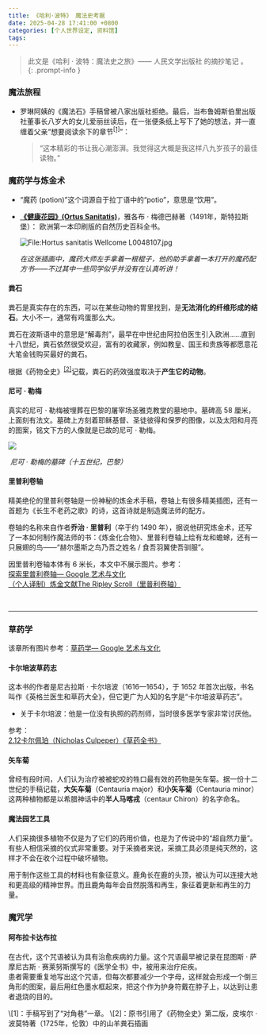 ```yaml
---
title: 《哈利·波特》 魔法史考据
date: 2025-04-28 17:41:00 +0800
categories: [个人世界设定, 资料馆] 
tags: 
---
```


> 此文是《哈利 · 波特：魔法史之旅》—— 人民文学出版社 的摘抄笔记 。  
{: .prompt-info }   

### 魔法旅程

- 罗琳阿姨的《魔法石》手稿曾被八家出版社拒绝。最后，当布鲁姆斯伯里出版社董事长八岁大的女儿爱丽丝读后，在一张便条纸上写下了她的想法，并一直缠着父亲“想要阅读余下的章节<sup><a href="#note1">[1]</a></sup>”：

  > “这本精彩的书让我心潮澎湃。我觉得这大概是我这样八九岁孩子的最佳读物。”

  


### 魔药学与炼金术

- “魔药 (potion)”这个词源自于拉丁语中的“potio”，意思是“饮用”。

- **[《健康花园》(Ortus Sanitatis)](https://en.wikipedia.org/wiki/Hortus_Sanitatis)**，雅各布 · 梅德巴赫著（1491年，斯特拉斯堡）： 欧洲第一本印刷版的自然历史百科全书。

  ![File:Hortus sanitatis Wellcome L0048107.jpg](https://upload.wikimedia.org/wikipedia/commons/8/84/Hortus_sanitatis_Wellcome_L0048107.jpg)

  *在这张插画中，魔药大师左手拿着一根棍子，他的助手拿着一本打开的魔药配方书——不过其中一些同学似乎并没有在认真听讲！*

#### 粪石

粪石是真实存在的东西，可以在某些动物的胃里找到，是**无法消化的纤维形成的结石**。大小不一，通常有鸡蛋那么大。

粪石在波斯语中的意思是“解毒剂”，最早在中世纪由阿拉伯医生引入欧洲……直到十八世纪，粪石依然很受欢迎，富有的收藏家，例如教皇、国王和贵族等都愿意花大笔金钱购买最好的粪石。

根据《药物全史》<sup><a href="#note2">[2]</a></sup>记载，粪石的药效强度取决于**产生它的动物**。

#### 尼可 · 勒梅

真实的尼可 · 勒梅被埋葬在巴黎的屠宰场圣雅克教堂的墓地中。墓碑高 58 厘米，上面刻有法文。墓碑上方刻着耶稣基督、圣徒彼得和保罗的图像，以及太阳和月亮的图案，铭文下方的人像就是已故的尼可 · 勒梅。

![](https://pic.yupoo.com/fotomag/HuYoiN3M/K0Td8.jpg)

​	*尼可 · 勒梅的墓碑（十五世纪，巴黎）*

#### 里普利卷轴

精美绝伦的里普利卷轴是一份神秘的炼金术手稿，卷轴上有很多精美插图，还有一首题为《长生不老药之歌》的诗，这首诗就是制造魔法师的配方。

卷轴的名称来自作者**乔治 · 里普利**（卒于约 1490 年），据说他研究炼金术，还写了一本如何制作魔法师的书：《炼金化合物》、里普利卷轴上绘有龙和蟾蜍，还有一只展翅的鸟——“赫尔墨斯之鸟乃吾之姓名 / 食吾羽翼使吾驯服”。

因里普利卷轴本体有 6 米长，本文中不展示图片。参考：  
[探索里普利卷轴— Google 艺术与文化](https://artsandculture.google.com/story/OwXBNEuJqIJzLg?hl=zh-CN)  
[（个人译制）炼金文献The Ripley Scroll（里普利卷轴）](https://www.bilibili.com/read/cv17780020/)

​    


------

### 草药学

该章所有图片参考：[草药学— Google 艺术与文化](https://artsandculture.google.com/story/yQWRuL7HhF_gLw?hl=zh-CN)

#### 卡尔培波草药志

这本书的作者是尼古拉斯 · 卡尔培波（1616—1654），于 1652 年首次出版，书名叫作《英格兰医生和草药大全》，但它更广为人知的名字是“卡尔培波草药志”。

- 关于卡尔培波：他是一位没有执照的药剂师，当时很多医学专家非常讨厌他。

参考：  
[2.12卡尔佩珀（Nicholas Culpeper）《草药全书》](https://tsm.tsinghua.edu.cn/?p=7324)  

#### 矢车菊

曾经有段时间，人们认为治疗被被蛇咬的牲口最有效的药物是矢车菊。据一份十二世纪的手稿记载，**大矢车菊**（Centauria major）和**小矢车菊**（Centauria minor）这两种植物都是以希腊神话中的**半人马喀戎**（centaur Chiron）的名字命名。

#### 魔法园艺工具

人们采摘很多植物不仅是为了它们的药用价值，也是为了传说中的“超自然力量”。有些人相信采摘的仪式非常重要。对于采摘者来说，采摘工具必须是纯天然的，这样才不会在收个过程中破坏植物。

用于制作这些工具的材料也有象征意义。鹿角长在鹿的头顶，被认为可以连接大地和更高级的精神世界。而且鹿角每年会自然脱落和再生，象征着更新和再生的力量。

### 魔咒学

#### 阿布拉卡达布拉

在古代，这个咒语被认为具有治愈疾病的力量。这个咒语最早被记录在昆图斯 · 萨摩尼古斯 · 赛莱努斯撰写的《医学全书》中，被用来治疗疟疾。  
患者需要重复地写出这个咒语，但每次都要减少一个字母，这样就会形成一个倒三角形的图案，最后用红色墨水框起来，把这个作为护身符戴在脖子上，以达到让患者退烧的目的。

<a id="note1">
\[1]：手稿写到了“对角巷”一章。</a>

<a id="note2">
\[2]：原书引用了《药物全史》第二版，皮埃尔 · 波莫特著（1725年，伦敦）中的山羊粪石插画</a>